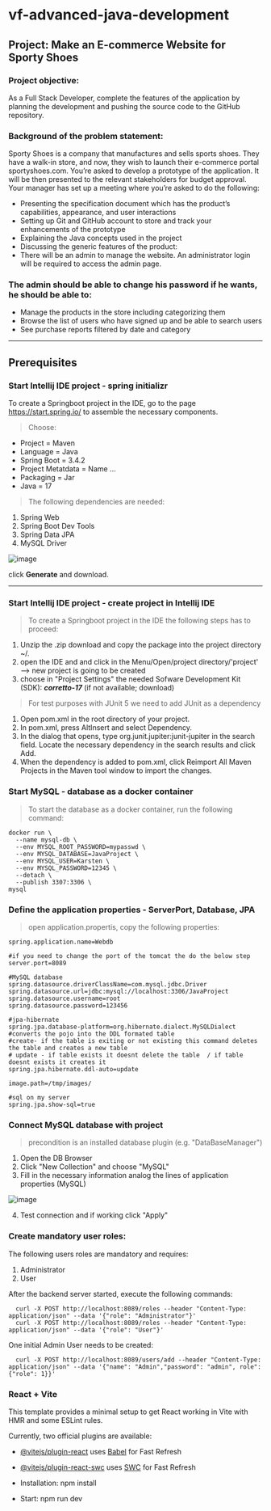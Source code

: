 # vf-advanced-java-development
## Project: Make an E-commerce Website for Sporty Shoes

### Project objective:

As a Full Stack Developer, complete the features of the application by planning the development and pushing the source code to the GitHub repository.    

### Background of the problem statement:

Sporty Shoes is a company that manufactures and sells sports shoes. They have a walk-in store, and now, they wish to launch their e-commerce portal sportyshoes.com.
You’re asked to develop a prototype of the application. It will be then presented to the relevant stakeholders for budget approval. Your manager has set up a meeting where you’re asked to do the following: 

- Presenting the specification document which has the product’s capabilities, appearance, and user interactions
- Setting up Git and GitHub account to store and track your enhancements of the prototype
- Explaining the Java concepts used in the project
- Discussing the generic features of the product:
- There will be an admin to manage the website. An administrator login will be required to access the admin page.

### The admin should be able to change his password if he wants, he should be able to:

- Manage the products in the store including categorizing them
- Browse the list of users who have signed up and be able to search users
- See purchase reports filtered by date and category
------------------------------------------------------------------------------------------------------------------------------------------------------------------------------------------------------------------------------------------------------------------------------------------------
## Prerequisites

### Start Intellij IDE project - spring initializr
To create a Springboot project in the IDE, go to the page https://start.spring.io/ to assemble the necessary components.
> Choose:
- Project = Maven
- Language = Java
- Spring Boot = 3.4.2
- Project Metatdata = Name ...
- Packaging = Jar
- Java = 17

> The following dependencies are needed:
1. Spring Web
2. Spring Boot Dev Tools
3. Spring Data JPA
4. MySQL Driver

![image](https://github.com/user-attachments/assets/2e83a3ed-f558-4cdd-8d69-d84009bc5b1c)

click **Generate** and download.

------------------------------------------------------------------------------------------------------------------------------------------------------------------------------------------------------------------------------------------------------------------------------------------------
### Start Intellij IDE project - create project in Intellij IDE
> To create a Springboot project in the IDE the following steps has to proceed:
1. Unzip the .zip download and copy the package into the project directory ~/.
2. open the IDE and and click in the Menu/Open/project directory/'project'
   --> new project is going to be created
3. choose in "Project Settings" the needed Sofware Development Kit (SDK): ***corretto-17*** (if not available; download)

> For test purposes with JUnit 5 we need to add JUnit as a dependency
1. Open pom.xml in the root directory of your project.
2. In pom.xml, press AltInsert and select Dependency.
3. In the dialog that opens, type org.junit.jupiter:junit-jupiter in the search field. Locate the necessary dependency in the search results and click Add.
4. When the dependency is added to pom.xml, click Reimport All Maven Projects in the Maven tool window to import the changes.


### Start MySQL - database as a docker container
> To start the database as a docker container, run the following command:
```
docker run \
  --name mysql-db \
  --env MYSQL_ROOT_PASSWORD=mypasswd \
  --env MYSQL_DATABASE=JavaProject \
  --env MYSQL_USER=Karsten \
  --env MYSQL_PASSWORD=12345 \
  --detach \
  --publish 3307:3306 \
mysql
```

### Define the application properties - ServerPort, Database, JPA
> open application.propertis, copy the following properties:
```
spring.application.name=Webdb

#if you need to change the port of the tomcat the do the below step
server.port=8089

#MySQL database
spring.datasource.driverClassName=com.mysql.jdbc.Driver
spring.datasource.url=jdbc:mysql://localhost:3306/JavaProject
spring.datasource.username=root
spring.datasource.password=123456

#jpa-hibernate
spring.jpa.database-platform=org.hibernate.dialect.MySQLDialect
#converts the pojo into the DDL formated table
#create- if the table is exiting or not existing this command deletes the table and creates a new table
# update - if table exists it doesnt delete the table  / if table doesnt exists it creates it
spring.jpa.hibernate.ddl-auto=update

image.path=/tmp/images/

#sql on my server
spring.jpa.show-sql=true
```

### Connect MySQL database with project
> precondition is an installed database plugin (e.g. "DataBaseManager")
1. Open the DB Browser
2. Click "New Collection" and choose "MySQL"
3. Fill in the necessary information analog the lines of application properties (MySQL)

![image](https://github.com/user-attachments/assets/6984e3e4-af1d-4002-99d7-6acb68911e89)

4. Test connection and if working click "Apply"

### Create mandatory user roles:
The following users roles are mandatory and requires:
1. Administrator
2. User

After the backend server started, execute the following commands:
```
  curl -X POST http://localhost:8089/roles --header "Content-Type: application/json" --data '{"role": "Administrator"}'
  curl -X POST http://localhost:8089/roles --header "Content-Type: application/json" --data '{"role": "User"}'
```

One initial Admin User needs to be created:
```
  curl -X POST http://localhost:8089/users/add --header "Content-Type: application/json" --data '{"name": "Admin","password": "admin", role": {"role": 1}}'
```

### React + Vite
This template provides a minimal setup to get React working in Vite with HMR and some ESLint rules.

Currently, two official plugins are available:

- [@vitejs/plugin-react](https://github.com/vitejs/vite-plugin-react/blob/main/packages/plugin-react/README.md) uses [Babel](https://babeljs.io/) for Fast Refresh
- [@vitejs/plugin-react-swc](https://github.com/vitejs/vite-plugin-react-swc) uses [SWC](https://swc.rs/) for Fast Refresh

- Installation: npm install
- Start: npm run dev

